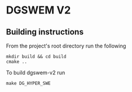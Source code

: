 # DGSWEM V2

## Building instructions

From the project's root directory run the following

    mkdir build && cd build
    cmake ..

To build dgswem-v2 run

    make DG_HYPER_SWE